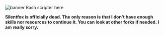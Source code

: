![banner](https://raw.githubusercontent.com/hyperio546/hyperio546/main/cover.png)
Bash scripter here

**Silentfox is officially dead. The only reason is that I don't have enough skills nor resources to continue it. You can look at other forks if needed. I am really sorry.**
